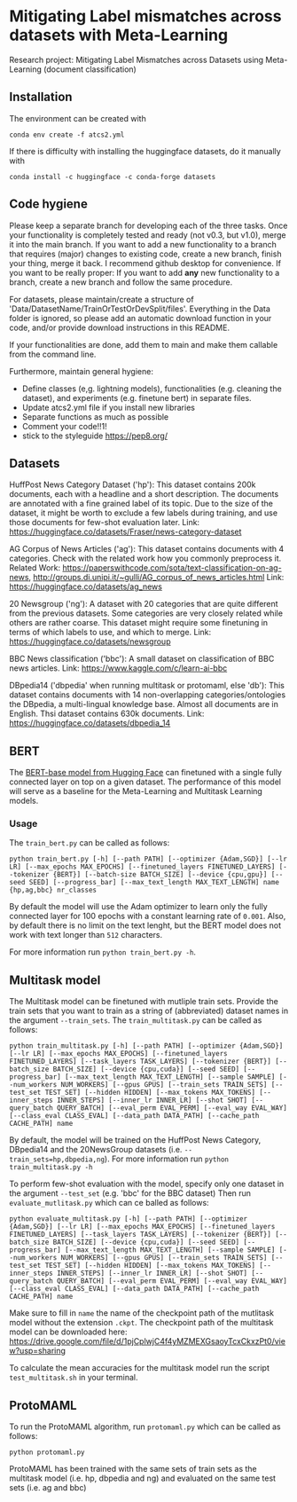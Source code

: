 # Mitigating Label mismatches across datasets with Meta-Learning
Research project: Mitigating Label Mismatches across Datasets using Meta-Learning (document classification)

## Installation
The environment can be created with 

```conda env create -f atcs2.yml```

If there is difficulty with installing the huggingface datasets, do it manually with 

```conda install -c huggingface -c conda-forge datasets```

## Code hygiene
Please keep a separate branch for developing each of the three tasks. Once your functionality is completely tested and ready (not v0.3, but v1.0), merge it into the main branch. If you want to add a new functionality to a branch that requires (major) changes to existing code, create a new branch, finish your thing, merge it back.
I recommend github desktop for convenience.
If you want to be really proper: If you want to add **any** new functionality to a branch, create a new branch and follow the same procedure.

For datasets, please maintain/create a structure of 'Data/DatasetName/TrainOrTestOrDevSplit/files'. Everything in the Data folder is ignored, so please add an automatic download function in your code, and/or provide download instructions in this README.

If your functionalities are done, add them to main and make them callable from the command line.

Furthermore, maintain general hygiene:
- Define classes (e,g. lightning models), functionalities (e.g. cleaning the dataset), and experiments (e.g. finetune bert) in separate files.
- Update atcs2.yml file if you install new libraries
- Separate functions as much as possible
- Comment your code!!1!
- stick to the styleguide https://pep8.org/

## Datasets
HuffPost News Category Dataset ('hp'): This dataset contains 200k documents, each with a headline and a short description. The documents are annotated with a fine grained label of its topic. Due to the size of the dataset, it might be worth to exclude a few labels during training, and use those documents for few-shot evaluation later. 
Link: https://huggingface.co/datasets/Fraser/news-category-dataset 


AG Corpus of News Articles ('ag'): This dataset contains documents with 4 categories. Check with the related work how you commonly preprocess it. 
Related Work: https://paperswithcode.com/sota/text-classification-on-ag-news, http://groups.di.unipi.it/~gulli/AG_corpus_of_news_articles.html 
Link: https://huggingface.co/datasets/ag_news 


20 Newsgroup ('ng'): A dataset with 20 categories that are quite different from the previous datasets. Some categories are very closely related while others are rather coarse. This dataset might require some finetuning in terms of which labels to use, and which to merge. 
Link: https://huggingface.co/datasets/newsgroup 


BBC News classification ('bbc'): A small dataset on classification of BBC news articles. 
Link: https://www.kaggle.com/c/learn-ai-bbc 


DBpedia14 ('dbpedia' when running multitask or protomaml, else 'db'): This dataset contains documents with 14 non-overlapping categories/ontologies the DBpedia, a multi-lingual knowledge base. Almost all documents are in English. Thsi dataset contains 630k documents.
Link: https://huggingface.co/datasets/dbpedia_14

## BERT
The [BERT-base model from Hugging Face](https://huggingface.co/bert-base-uncased) can finetuned with a single fully connected layer on top on a given dataset. The performance of this model will serve as a baseline for the Meta-Learning and Multitask Learning models.
### Usage
The `train_bert.py` can be called as follows:

``python train_bert.py [-h] [--path PATH] [--optimizer {Adam,SGD}] [--lr LR] [--max_epochs MAX_EPOCHS] [--finetuned_layers FINETUNED_LAYERS] [--tokenizer {BERT}] [--batch-size BATCH_SIZE] [--device {cpu,gpu}] [--seed SEED]
                     [--progress_bar] [--max_text_length MAX_TEXT_LENGTH]
                     name {hp,ag,bbc} nr_classes``

By default the model will use the Adam optimizer to learn only the fully connected layer for 100 epochs with a constant learning rate of `0.001`. Also, by default there is no limit on the text lenght, but the BERT model does not work with text longer than `512` characters.

For more information run `python train_bert.py -h`.

## Multitask model
The Multitask model can be finetuned with mutliple train sets. Provide the train sets that you want to train as a string of (abbreviated) dataset names in the argument `--train_sets`. The `train_multitask.py` can be called as follows:

``python train_multitask.py [-h] [--path PATH] [--optimizer {Adam,SGD}]
                          [--lr LR] [--max_epochs MAX_EPOCHS]
                          [--finetuned_layers FINETUNED_LAYERS]
                          [--task_layers TASK_LAYERS] [--tokenizer {BERT}]
                          [--batch_size BATCH_SIZE] [--device {cpu,cuda}]
                          [--seed SEED] [--progress_bar]
                          [--max_text_length MAX_TEXT_LENGTH]
                          [--sample SAMPLE] [--num_workers NUM_WORKERS]
                          [--gpus GPUS] [--train_sets TRAIN_SETS]
                          [--test_set TEST_SET] [--hidden HIDDEN]
                          [--max_tokens MAX_TOKENS]
                          [--inner_steps INNER_STEPS] [--inner_lr INNER_LR]
                          [--shot SHOT] [--query_batch QUERY_BATCH]
                          [--eval_perm EVAL_PERM] [--eval_way EVAL_WAY]
                          [--class_eval CLASS_EVAL] [--data_path DATA_PATH]
                          [--cache_path CACHE_PATH]
                          name``

By default, the model will be trained on the HuffPost News Category, DBpedia14 and the 20NewsGroup datasets (i.e. `--train_sets=hp,dbpedia,ng`). 
For more information run `python train_multitask.py -h`
                          
To perform few-shot evaluation with the model, specify only one dataset in the argument `--test_set` (e.g. 'bbc' for the BBC dataset) Then run `evaluate_mutlitask.py` which can ce balled as follows:

``python evaluate_multitask.py [-h] [--path PATH] [--optimizer {Adam,SGD}]
                             [--lr LR] [--max_epochs MAX_EPOCHS]
                             [--finetuned_layers FINETUNED_LAYERS]
                             [--task_layers TASK_LAYERS] [--tokenizer {BERT}]
                             [--batch_size BATCH_SIZE] [--device {cpu,cuda}]
                             [--seed SEED] [--progress_bar]
                             [--max_text_length MAX_TEXT_LENGTH]
                             [--sample SAMPLE] [--num_workers NUM_WORKERS]
                             [--gpus GPUS] [--train_sets TRAIN_SETS]
                             [--test_set TEST_SET] [--hidden HIDDEN]
                             [--max_tokens MAX_TOKENS]
                             [--inner_steps INNER_STEPS] [--inner_lr INNER_LR]
                             [--shot SHOT] [--query_batch QUERY_BATCH]
                             [--eval_perm EVAL_PERM] [--eval_way EVAL_WAY]
                             [--class_eval CLASS_EVAL] [--data_path DATA_PATH]
                             [--cache_path CACHE_PATH]
                             name``

Make sure to fill in `name` the name of the checkpoint path of the mutlitask model without the extension `.ckpt`. The checkpoint path of the multitask model can be downloaded here: https://drive.google.com/file/d/1pjCplwjC4f4yMZMEXGsaoyTcxCkxzPt0/view?usp=sharing

To calculate the mean accuracies for the multitask model run the script `test_multitask.sh` in your terminal.

## ProtoMAML
To run the ProtoMAML algorithm, run `protomaml.py` which can be called as follows:

```python protomaml.py```

ProtoMAML has been trained with the same sets of train sets as the multitask model (i.e. hp, dbpedia and ng) and evaluated on the same test sets (i.e. ag and bbc)
